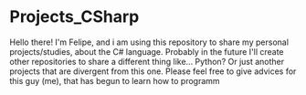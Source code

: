 # Projects_CSharp
Hello there! I'm Felipe, and i am using this repository to share my personal projects/studies, about the C# language.
Probably in the future I'll create other repositories to share a different thing like... Python? Or just another projects that are divergent from this one.
Please feel free to give advices for this guy (me), that has begun to learn how to programm 
